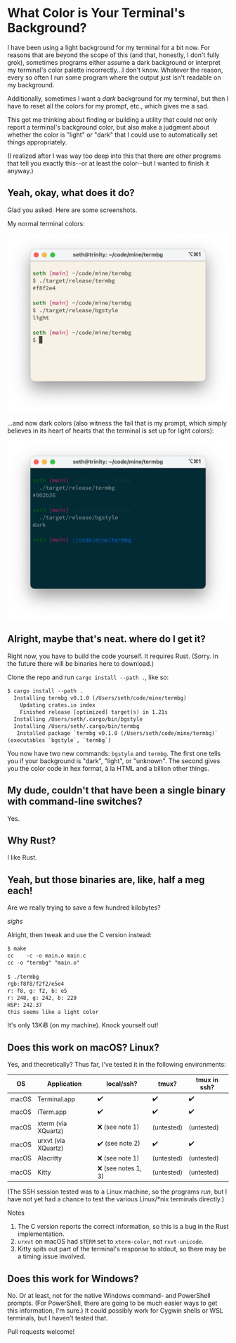 # What Color is Your Terminal's Background?

I have been using a light background for my terminal for a bit now. For reasons
that are beyond the scope of this (and that, honestly, I don't fully grok),
sometimes programs either assume a dark background or interpret my terminal's
color palette incorrectly...I don't know. Whatever the reason, every so often I
run some program where the output just isn't readable on my background.

Additionally, sometimes I want a _dark_ background for my terminal, but then I
have to reset all the colors for my prompt, etc., which gives me a sad.

This got me thinking about finding or building a utility that could not only
report a terminal's background color, but also make a judgment about whether the
color is "light" or "dark" that I could use to automatically set things
appropriately.

(I realized after I was way too deep into this that there _are_ other programs
that tell you exactly this--or at least the color--but I wanted to finish it
anyway.)


## Yeah, okay, what does it do?

Glad you asked. Here are some screenshots.

My normal terminal colors:

<img
    alt="A light-colored background, showing the output of 'termbg' and 'bgstyle' commands"
    src="https://github.com/Crosse/termbg/blob/main/assets/light.png"
    width="640">

...and now dark colors (also witness the fail that is my prompt, which simply
believes in its heart of hearts that the terminal is set up for light colors):

<img
    alt="A dark-colored background, showing the output of 'termbg' and 'bgstyle' commands"
    src="https://github.com/Crosse/termbg/blob/main/assets/dark.png"
    width="640">

## Alright, maybe that's neat. where do I get it?

Right now, you have to build the code yourself. It requires Rust. (Sorry. In the
future there will be binaries here to download.)

Clone the repo and run `cargo install --path .`, like so:

    $ cargo install --path .
      Installing termbg v0.1.0 (/Users/seth/code/mine/termbg)
        Updating crates.io index
        Finished release [optimized] target(s) in 1.21s
      Installing /Users/seth/.cargo/bin/bgstyle
      Installing /Users/seth/.cargo/bin/termbg
       Installed package `termbg v0.1.0 (/Users/seth/code/mine/termbg)` (executables `bgstyle`, `termbg`)

You now have two new commands: `bgstyle` and `termbg`. The first one tells you
if your background is "dark", "light", or "unknown". The second gives you the
color code in hex format, à la HTML and a billion other things.


## My dude, couldn't that have been a single binary with command-line switches?

Yes.


## Why Rust?

I like Rust.


## Yeah, but those binaries are, like, half a meg each!

Are we really trying to save a few hundred kilobytes?

_sighs_

Alright, then tweak and use the C version instead:

    $ make
    cc    -c -o main.o main.c
    cc -o "termbg" "main.o"

    $ ./termbg
    rgb:f8f8/f2f2/e5e4
    r: f8, g: f2, b: e5
    r: 248, g: 242, b: 229
    HSP: 242.37
    this seems like a light color

It's only 13KiB (on my machine). Knock yourself out!


## Does this work on macOS? Linux?

Yes, and theoretically? Thus far, I've tested it in the following environments:

| OS    | Application         | local/ssh?                      | tmux?              | tmux in ssh?       |
| ----- | ------------        | ------------------              | ------------------ | ------------------ |
| macOS | Terminal.app        | :heavy_check_mark:              | :heavy_check_mark: | :heavy_check_mark: |
| macOS | iTerm.app           | :heavy_check_mark:              | :heavy_check_mark: | :heavy_check_mark: |
| macOS | xterm (via XQuartz) | :x: (see note 1)                | (untested)         | (untested)         |
| macOS | urxvt (via XQuartz) | :heavy_check_mark: (see note 2) | :heavy_check_mark: | :heavy_check_mark: |
| macOS | Alacritty           | :x: (see note 1)                | (untested)         | (untested)         |
| macOS | Kitty               | :x: (see notes 1, 3)            | (untested)         | (untested)         |

(The SSH session tested was to a Linux machine, so the programs _run_, but I
have not yet had a chance to test the various Linux/*nix terminals directly.)

Notes
1. The C version reports the correct information, so this is a bug in the Rust implementation.
2. `urxvt` on macOS had `$TERM` set to `xterm-color`, not `rxvt-unicode`.
3. Kitty spits out part of the terminal's response to stdout, so there may be a
   timing issue involved.


## Does this work for Windows?

No. Or at least, not for the native Windows command- and PowerShell
prompts. (For PowerShell, there are going to be much easier ways to get this
information, I'm sure.) It could possibly work for Cygwin shells or WSL
terminals, but I haven't tested that.

Pull requests welcome!
